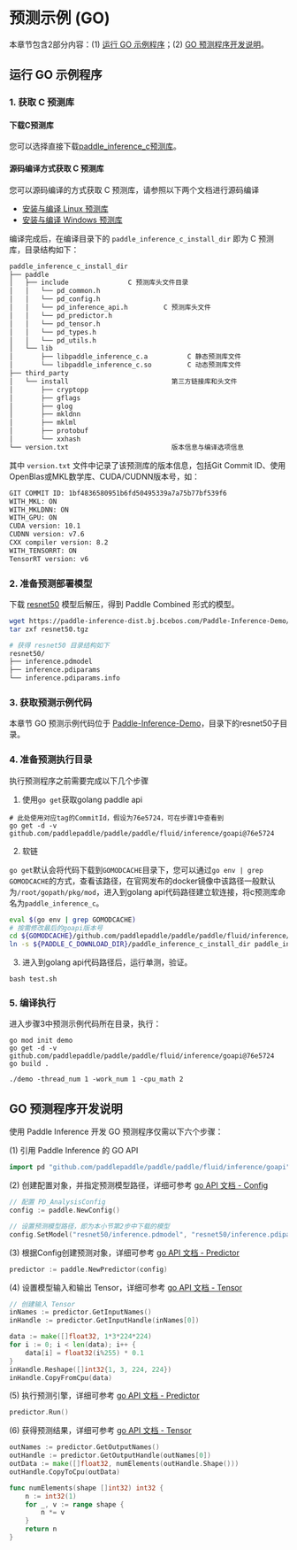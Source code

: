 # 预测示例 (GO)

本章节包含2部分内容：(1) [运行 GO 示例程序](#id1)；(2) [GO 预测程序开发说明](#id8)。

## 运行 GO 示例程序

### 1. 获取 C 预测库

#### 下载C预测库

您可以选择直接下载[paddle_inference_c预测库](../user_guides/download_lib.md)。

#### 源码编译方式获取 C 预测库

您可以源码编译的方式获取 C 预测库，请参照以下两个文档进行源码编译

- [安装与编译 Linux 预测库](../user_guides/source_compile.html#ubuntu-18-04)
- [安装与编译 Windows 预测库](../user_guides/source_compile.html#windows-10)

编译完成后，在编译目录下的 `paddle_inference_c_install_dir` 即为 C 预测库，目录结构如下：

```bash
paddle_inference_c_install_dir
├── paddle
│   ├── include               C 预测库头文件目录
│   │   └── pd_common.h
│   │   └── pd_config.h
│   │   └── pd_inference_api.h         C 预测库头文件
│   │   └── pd_predictor.h
│   │   └── pd_tensor.h
│   │   └── pd_types.h
│   │   └── pd_utils.h
│   └── lib
│       ├── libpaddle_inference_c.a          C 静态预测库文件
│       └── libpaddle_inference_c.so         C 动态预测库文件
├── third_party
│   └── install                          第三方链接库和头文件
│       ├── cryptopp
│       ├── gflags
│       ├── glog
│       ├── mkldnn
│       ├── mklml
│       ├── protobuf
│       └── xxhash
└── version.txt                          版本信息与编译选项信息
```

其中 `version.txt` 文件中记录了该预测库的版本信息，包括Git Commit ID、使用OpenBlas或MKL数学库、CUDA/CUDNN版本号，如：

```bash
GIT COMMIT ID: 1bf4836580951b6fd50495339a7a75b77bf539f6
WITH_MKL: ON
WITH_MKLDNN: ON
WITH_GPU: ON
CUDA version: 10.1
CUDNN version: v7.6
CXX compiler version: 8.2
WITH_TENSORRT: ON
TensorRT version: v6
```

### 2. 准备预测部署模型

下载 [resnet50](https://paddle-inference-dist.bj.bcebos.com/Paddle-Inference-Demo/resnet50.tgz) 模型后解压，得到 Paddle Combined 形式的模型。

```bash
wget https://paddle-inference-dist.bj.bcebos.com/Paddle-Inference-Demo/resnet50.tgz
tar zxf resnet50.tgz

# 获得 resnet50 目录结构如下
resnet50/
├── inference.pdmodel
├── inference.pdiparams
└── inference.pdiparams.info
```

### 3. 获取预测示例代码

本章节 GO 预测示例代码位于 [Paddle-Inference-Demo](https://github.com/PaddlePaddle/Paddle-Inference-Demo/tree/master/go)，目录下的resnet50子目录。

### 4. 准备预测执行目录

执行预测程序之前需要完成以下几个步骤

1. 使用`go get`获取golang paddle api

```
# 此处使用对应tag的CommitId，假设为76e5724，可在步骤1中查看到
go get -d -v github.com/paddlepaddle/paddle/paddle/fluid/inference/goapi@76e5724
```

2. 软链

`go get`默认会将代码下载到`GOMODCACHE`目录下，您可以通过`go env | grep GOMODCACHE`的方式，查看该路径，在官网发布的docker镜像中该路径一般默认为`/root/gopath/pkg/mod`，进入到golang api代码路径建立软连接，将c预测库命名为`paddle_inference_c`。

```bash
eval $(go env | grep GOMODCACHE)
# 按需修改最后的goapi版本号
cd ${GOMODCACHE}/github.com/paddlepaddle/paddle/paddle/fluid/inference/goapi\@v0.0.0-20210517084506-76e5724c16a5/
ln -s ${PADDLE_C_DOWNLOAD_DIR}/paddle_inference_c_install_dir paddle_inference_c
```

3. 进入到golang api代码路径后，运行单测，验证。

```
bash test.sh
```

### 5. 编译执行

进入步骤3中预测示例代码所在目录，执行：

```
go mod init demo
go get -d -v github.com/paddlepaddle/paddle/paddle/fluid/inference/goapi@76e5724
go build .

./demo -thread_num 1 -work_num 1 -cpu_math 2
```

## GO 预测程序开发说明

使用 Paddle Inference 开发 GO 预测程序仅需以下六个步骤：


(1) 引用 Paddle Inference 的 GO API

```go
import pd "github.com/paddlepaddle/paddle/paddle/fluid/inference/goapi"
```

(2) 创建配置对象，并指定预测模型路径，详细可参考 [go API 文档 - Config](../api_reference/go_api_doc/Config_index)

```go
// 配置 PD_AnalysisConfig
config := paddle.NewConfig()

// 设置预测模型路径，即为本小节第2步中下载的模型
config.SetModel("resnet50/inference.pdmodel", "resnet50/inference.pdiparams")
```

(3) 根据Config创建预测对象，详细可参考 [go API 文档 - Predictor](../api_reference/go_api_doc/Predictor)	

```go
predictor := paddle.NewPredictor(config)
```

(4) 设置模型输入和输出 Tensor，详细可参考 [go API 文档 - Tensor](../api_reference/go_api_doc/Tensor)

```go
// 创建输入 Tensor
inNames := predictor.GetInputNames()
inHandle := predictor.GetInputHandle(inNames[0])

data := make([]float32, 1*3*224*224)
for i := 0; i < len(data); i++ {
    data[i] = float32(i%255) * 0.1
}
inHandle.Reshape([]int32{1, 3, 224, 224})
inHandle.CopyFromCpu(data)
```

(5) 执行预测引擎，详细可参考 [go API 文档 - Predictor](../api_reference/go_api_doc/Predictor)

```go
predictor.Run()
```

(6) 获得预测结果，详细可参考 [go API 文档 - Tensor](../api_reference/go_api_doc/Tensor)

```go
outNames := predictor.GetOutputNames()
outHandle := predictor.GetOutputHandle(outNames[0])
outData := make([]float32, numElements(outHandle.Shape()))
outHandle.CopyToCpu(outData)

func numElements(shape []int32) int32 {
	n := int32(1)
	for _, v := range shape {
		n *= v
	}
	return n
}
```
